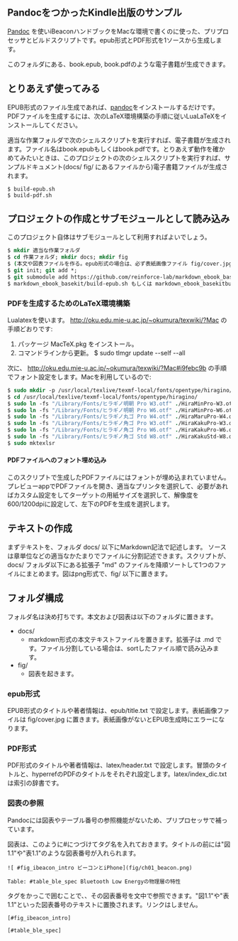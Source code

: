 ## PandocをつかったKindle出版のサンプル

[Pandoc](http://johnmacfarlane.net/pandoc/README.html) を使いiBeaconハンドブックをMacな環境で書くのに使った、プリプロセッサとビルドスクリプトです。epub形式とPDF形式を1ソースから生成します。

このフォルダにある、book.epub, book.pdfのような電子書籍が生成できます。

## とりあえず使ってみる
EPUB形式のファイル生成であれば、[pandoc](http://johnmacfarlane.net/pandoc/)をインストールするだけです。PDFファイルを生成するには、次のLaTeX環境構築の手順に従いLuaLaTeXをインストールしてください。

適当な作業フォルダで次のシェルスクリプトを実行すれば、電子書籍が生成されます。ファイル名はbook.epubもしくはbook.pdfです。とりあえず動作を確かめてみたいときは、このプロジェクトの次のシェルスクリプトを実行すれば、サンプルドキュメント(docs/ fig/ にあるファイルから)電子書籍ファイルが生成されます。

~~~~
$ build-epub.sh
$ build-pdf.sh
~~~~

## プロジェクトの作成とサブモジュールとして読み込み
このプロジェクト自体はサブモジュールとして利用すればよいでしょう。

~~~~.csh
$ mkdir 適当な作業フォルダ
$ cd 作業フォルダ; mkdir docs; mkdir fig
$ (本文や図表ファイルを作る。epub形式の場合は、必ず表紙画像ファイル fig/cover.jpg を用意する。)
$ git init; git add *; 
$ git submodule add https://github.com/reinforce-lab/markdown_ebook_basekit
$ markdown_ebook_basekit/build-epub.sh もしくは markdown_ebook_basekitbuild-pdf.sh を実行してファイル生成
~~~~

### PDFを生成するためのLaTeX環境構築
Lualatexを使います。 http://oku.edu.mie-u.ac.jp/~okumura/texwiki/?Mac の手順どおりです:

1. パッケージ MacTeX.pkg をインストール。
2. コマンドラインから更新。 $ sudo tlmgr update --self --all

次に、 http://oku.edu.mie-u.ac.jp/~okumura/texwiki/?Mac#i9febc9b の手順でフォント設定をします。Macを利用しているので:

~~~~.csh
$ sudo mkdir -p /usr/local/texlive/texmf-local/fonts/opentype/hiragino/
$ cd /usr/local/texlive/texmf-local/fonts/opentype/hiragino/
$ sudo ln -fs "/Library/Fonts/ヒラギノ明朝 Pro W3.otf" ./HiraMinPro-W3.otf
$ sudo ln -fs "/Library/Fonts/ヒラギノ明朝 Pro W6.otf" ./HiraMinPro-W6.otf
$ sudo ln -fs "/Library/Fonts/ヒラギノ丸ゴ Pro W4.otf" ./HiraMaruPro-W4.otf
$ sudo ln -fs "/Library/Fonts/ヒラギノ角ゴ Pro W3.otf" ./HiraKakuPro-W3.otf
$ sudo ln -fs "/Library/Fonts/ヒラギノ角ゴ Pro W6.otf" ./HiraKakuPro-W6.otf
$ sudo ln -fs "/Library/Fonts/ヒラギノ角ゴ Std W8.otf" ./HiraKakuStd-W8.otf
$ sudo mktexlsr
~~~~

#### PDFファイルへのフォント埋め込み
このスクリプトで生成したPDFファイルにはフォントが埋め込まれていません。プレビューappでPDFファイルを開き、適当なプリンタを選択して、必要があればカスタム設定をしてターゲットの用紙サイズを選択して、解像度を600/1200dpiに設定して、左下のPDFを生成を選択します。

## テキストの作成
まずテキストを、フォルダ docs/ 以下にMarkdown記法で記述します。
ソースは章単位などの適当なかたまりでファイルに分割記述できます。スクリプトが、docs/ フォルダ以下にある拡張子 "md" のファイルを降順ソートして1つのファイルにまとめます。図はpng形式で、fig/ 以下に置きます。

## フォルダ構成
フォルダ名は決め打ちです。本文および図表は以下のフォルダに置きます。

- docs/
	- markdown形式の本文テキストファイルを置きます。拡張子は .md です。ファイル分割している場合は、sortしたファイル順で読み込みます。
- fig/
	- 図表を起きます。

### epub形式
EPUB形式のタイトルや著者情報は、epub/title.txt で設定します。表紙画像ファイルは fig/cover.jpg に置きます。表紙画像がないとEPUB生成時にエラーになります。

### PDF形式
PDF形式のタイトルや著者情報は、latex/header.txt で設定します。冒頭のタイトルと、hyperrefのPDFのタイトルをそれぞれ設定します。latex/index_dic.txt は索引の辞書です。

### 図表の参照
Pandocには図表やテーブル番号の参照機能がないため、プリプロセッサで補っています。

図表は、このように#につづけてタグ名を入れておきます。タイトルの前には"図1.1"や"表1.1"のような図表番号が入れられます。
```
![ #fig_ibeacon_intro ビーコンとiPhone](fig/ch01_beacon.png)

Table: #table_ble_spec Bluetooth Low Energyの物理層の特性
```

タグをかっこで囲むことで、、その図表番号を文中で参照できます。"図1.1"や"表1.1"といった図表番号のテキストに置換されます。リンクはしません。

```
[#fig_ibeacon_intro]

[#table_ble_spec]
```
